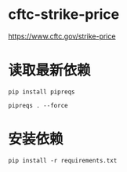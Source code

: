 # cftc-strike-price

https://www.cftc.gov/strike-price

# 读取最新依赖
```
pip install pipreqs

pipreqs . --force
```


# 安装依赖
```
pip install -r requirements.txt
```